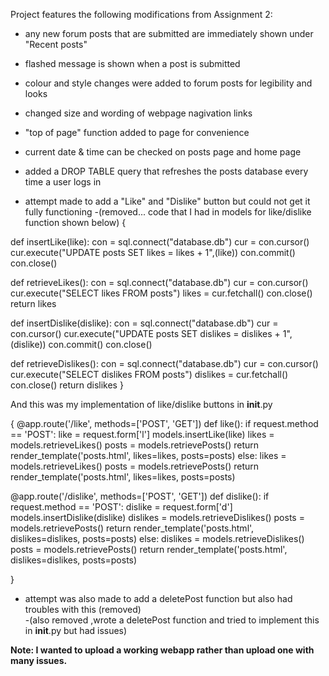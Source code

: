 Project features the following modifications from Assignment 2:

- any new forum posts that are submitted are immediately shown under "Recent posts"
- flashed message is shown when a post is submitted
- colour and style changes were added to forum posts for legibility and looks
- changed size and wording of webpage nagivation links
- "top of page" function added to page for convenience
- current date & time can be checked on posts page and home page
- added a DROP TABLE query that refreshes the posts database every time a user logs in

- attempt made to add a "Like" and "Dislike" button but could not get it fully functioning 
    -(removed... code that I had in models for like/dislike function shown below)
{

def insertLike(like):
    con = sql.connect("database.db")
    cur = con.cursor()
    cur.execute("UPDATE posts SET likes = likes + 1",(like))
    con.commit()
    con.close()


def retrieveLikes():
    con = sql.connect("database.db")
    cur = con.cursor()
    cur.execute("SELECT likes FROM posts")
    likes = cur.fetchall()
    con.close()
    return likes


def insertDislike(dislike):
    con = sql.connect("database.db")
    cur = con.cursor()
    cur.execute("UPDATE posts SET dislikes = dislikes + 1",(dislike))
    con.commit()
    con.close()


def retrieveDislikes():
    con = sql.connect("database.db")
    cur = con.cursor()
    cur.execute("SELECT dislikes FROM posts")
    dislikes = cur.fetchall()
    con.close()
    return dislikes
}

And this was my implementation of like/dislike buttons in __init__.py

{
@app.route('/like', methods=['POST', 'GET'])
def like():
    if request.method == 'POST':
        like = request.form['l']
        models.insertLike(like)
        likes = models.retrieveLikes()
        posts = models.retrievePosts()
        return render_template('posts.html', likes=likes, posts=posts)
    else:
        likes = models.retrieveLikes()
        posts = models.retrievePosts()
        return render_template('posts.html', likes=likes, posts=posts)


@app.route('/dislike', methods=['POST', 'GET'])
def dislike():
    if request.method == 'POST':
        dislike = request.form['d']
        models.insertDislike(dislike)
        dislikes = models.retrieveDislikes()
        posts = models.retrievePosts()
        return render_template('posts.html', dislikes=dislikes, posts=posts)
    else:
        dislikes = models.retrieveDislikes()
        posts = models.retrievePosts()
        return render_template('posts.html', dislikes=dislikes, posts=posts)
	

}
	
- attempt was also made to add a deletePost function but also had troubles with this (removed)  
   -(also removed ,wrote a deletePost function and tried to implement this in __init__.py but had issues)
	
**Note: I wanted to upload a working webapp rather than upload one with many issues.**



